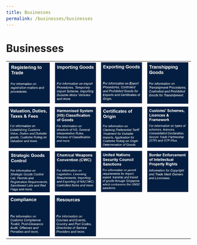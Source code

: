 ```yaml
---
title: Businesses
permalink: /businesses/businesses
---
```

# Businesses 


|  |   |   |   |
|---|---|---|---|
|[![](/images/B1.jpg)](/businesses/registration-matters/overview)  | [![](/images/B2.jpg)](/businesses/importing-goods/overview)  | [![](/images/B3.jpg)](/businesses/exporting-goods/overview)|  [![](/images/B4.jpg)](/businesses/transhipping-goods/quick-guide-on-transhipping-goods) |
| [![](/images/B5.jpg)](/businesses/valuation-duties-taxes-fees/overview)  |  [![](/images/B6.jpg)](/businesses/harmonised-system-classification-of-goods/understanding-hs-classification) | [![](/images/B7.jpg)](/businesses/certificates-of-origin/overview)  | [![](/images/B8.jpg)](/businesses/customs-schemes-licences-framework/trade-first)  |
|  [![](/images/B9.jpg)](/businesses/strategic-goods-control/overview) | [![](/images/B10.jpg)](/businesses/chemical-weapons-convention/introduction)  | [![](/images/B11.jpg)](/businesses/united-nations-security-council-sanctions/)  |  [![](/images/B12.jpg)](/businesses/border-enforcement-of-intellectual-property-rights/quick-guide-for-copyright-and-trade-mark-owners-and-licensees) |
|  [![](/images/B13.jpg)](/businesses/compliance/overview) |[![](/images/B14.jpg)](/tradenet/portlets/search/searchcountryport/searchinitcountryport) |   |  |
